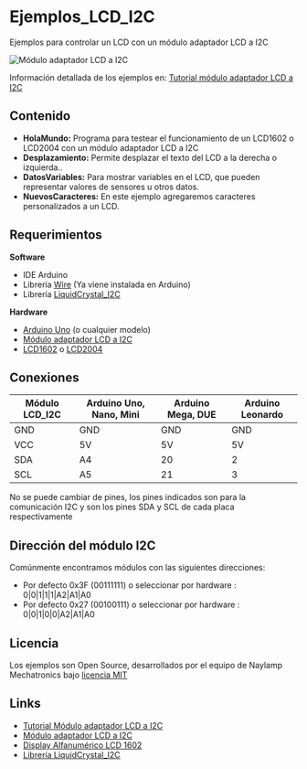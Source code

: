 # Ejemplos_LCD_I2C
Ejemplos para controlar un LCD con un módulo adaptador LCD a I2C

![Módulo adaptador LCD a I2C](https://naylampmechatronics.com/700-large_default/modulo-adaptador-lcd-a-i2c.jpg)

Información detallada de los ejemplos en: [Tutorial módulo adaptador LCD a I2C](https://naylampmechatronics.com/blog/35_Tutorial--LCD-con-I2C-controla-un-LCD-con-so.html)

## Contenido
* **HolaMundo:** Programa para testear el funcionamiento de un LCD1602 o LCD2004 con un módulo adaptador LCD a I2C
* **Desplazamiento:** Permite desplazar el texto del LCD a la derecha o izquierda..
* **DatosVariables:** Para mostrar variables en el LCD, que pueden representar valores de sensores u otros datos.
* **NuevosCaracteres:** En este ejemplo agregaremos caracteres personalizados a un LCD.
 
## Requerimientos
 **Software**
  * IDE Arduino
  * Librería  [Wire](https://www.arduino.cc/en/Reference/Wire) (Ya viene instalada en Arduino)
  * Librería  [LiquidCrystal_I2C](https://gitlab.com/tandembyte/LCD_I2C)
  
 **Hardware**
  * [Arduino Uno](https://naylampmechatronics.com/arduino-tarjetas/8-arduino-uno-r3.html) (o cualquier modelo)
  * [Módulo adaptador LCD a I2C](https://naylampmechatronics.com/displays/60-modulo-adaptador-lcd-a-i2c.html) 
  * [LCD1602](https://naylampmechatronics.com/displays/110-display-lcd1602-azul-backlight.html) o [LCD2004](https://naylampmechatronics.com/displays/158-display-lcd-2004-azul-backlight.html)
  
## Conexiones
  
  Módulo LCD_I2C | Arduino Uno, Nano, Mini | Arduino Mega, DUE | Arduino Leonardo
  ----------|-----------------------|------------------|---------------------
  GND      |   GND                 |   GND            |   GND
  VCC      |   5V                  |   5V             |   5V
  SDA      |   A4                  |   20             |   2 
  SCL      |   A5                  |   21             |   3
   
No se puede cambiar de pines, los pines indicados son para la comunicación I2C 
   y son los pines SDA y SCL de cada placa respectivamente

## Dirección del módulo I2C
Comúnmente encontramos módulos con las siguientes direcciones:
  * Por defecto 0x3F (00111111) o seleccionar por hardware : 0|0|1|1|1|A2|A1|A0 
  * Por defecto 0x27 (00100111) o seleccionar por hardware : 0|0|1|0|0|A2|A1|A0

## Licencia
Los ejemplos son Open Source, desarrollados por el equipo de Naylamp Mechatronics bajo [licencia MIT](LICENSE)
 
## Links 
 * [Tutorial Módulo adaptador LCD a I2C](https://naylampmechatronics.com/blog/35_Tutorial--LCD-con-I2C-controla-un-LCD-con-so.html)
 * [Módulo adaptador LCD a I2C](https://naylampmechatronics.com/displays/60-modulo-adaptador-lcd-a-i2c.html)
 * [Display Alfanumérico LCD 1602](https://naylampmechatronics.com/displays/110-display-lcd1602-azul-backlight.html)
 * [Librería LiquidCrystal_I2C](https://gitlab.com/tandembyte/LCD_I2C)
